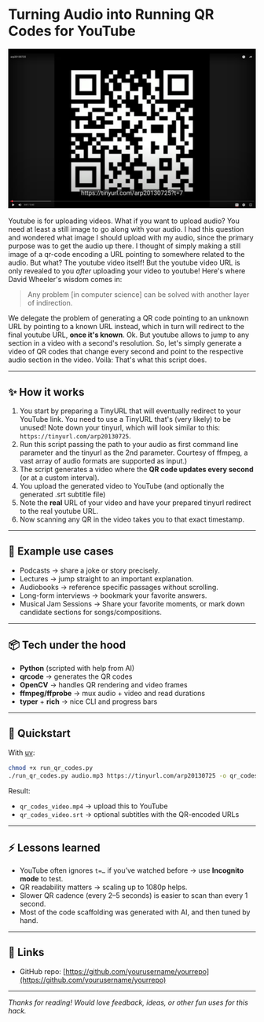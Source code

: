 # Turning Audio into Running QR Codes for YouTube

[![QR video demo](assets/screenshot.png)](https://www.youtube.com/watch?v=deqMGh-Hu2w)


Youtube is for uploading videos. What if you want to upload audio? You need at
least a still image to go along with your audio. I had this question and
wondered what image I should upload with my audio, since the primary purpose
was to get the audio up there. I thought of simply making a still image of a
qr-code encoding a URL pointing to somewhere related to the audio. But what?
The youtube video itself! But the youtube video URL is only revealed to you
*after* uploading your video to youtube! Here's where David Wheeler's wisdom
comes in:

> Any problem [in computer science] can be solved with another layer of indirection.

We delegate the problem of generating a QR code pointing to an unknown URL by
pointing to a known URL instead, which in turn will redirect to the final youtube
URL, __once it's known__. Ok. But youtube allows to jump to any section in a video
with a second's resolution. So, let's simply generate a video of QR codes that
change every second and point to the respective audio section in the video.
Voilà: That's what this script does.

---

## ✨ How it works

1. You start by preparing a TinyURL that will eventually redirect to your YouTube link.
   You need to use a TinyURL that's (very likely) to be unused! Note down your
   tinyurl, which will look similar to this: `https://tinyurl.com/arp20130725`.
2. Run this script passing the path to your audio as first command line parameter and
   the tinyurl as the 2nd parameter. Courtesy of ffmpeg, a vast array of audio formats
   are supported as input.)
3. The script generates a video where the **QR code updates every second** (or at a custom interval).
4. You upload the generated video to YouTube (and optionally the generated .srt subtitle file)
5. Note the **real** URL of your video and have your prepared tinyurl redirect to the
   real youtube URL.
6. Now scanning any QR in the video takes you to that exact timestamp.

---

## 🧩 Example use cases

- Podcasts → share a joke or story precisely.
- Lectures → jump straight to an important explanation.
- Audiobooks → reference specific passages without scrolling.
- Long-form interviews → bookmark your favorite answers.
- Musical Jam Sessions → Share your favorite moments, or mark down candidate sections for songs/compositions.

---

## 📦 Tech under the hood

- **Python** (scripted with help from AI)
- **qrcode** → generates the QR codes
- **OpenCV** → handles QR rendering and video frames
- **ffmpeg/ffprobe** → mux audio + video and read durations
- **typer** + **rich** → nice CLI and progress bars

---

## 🚀 Quickstart

With [uv](https://github.com/astral-sh/uv):

```bash
chmod +x run_qr_codes.py
./run_qr_codes.py audio.mp3 https://tinyurl.com/arp20130725 -o qr_codes_video.mp4 -d 1
```

Result:  
- `qr_codes_video.mp4` → upload this to YouTube  
- `qr_codes_video.srt` → optional subtitles with the QR-encoded URLs

---

## ⚡ Lessons learned

- YouTube often ignores `t=…` if you’ve watched before → use **Incognito mode** to test.  
- QR readability matters → scaling up to 1080p helps.  
- Slower QR cadence (every 2–5 seconds) is easier to scan than every 1 second.  
- Most of the code scaffolding was generated with AI, and then tuned by hand.

---

## 🔗 Links

- GitHub repo: [https://github.com/yourusername/yourrepo](https://github.com/yourusername/yourrepo)

---

*Thanks for reading! Would love feedback, ideas, or other fun uses for this hack.*
